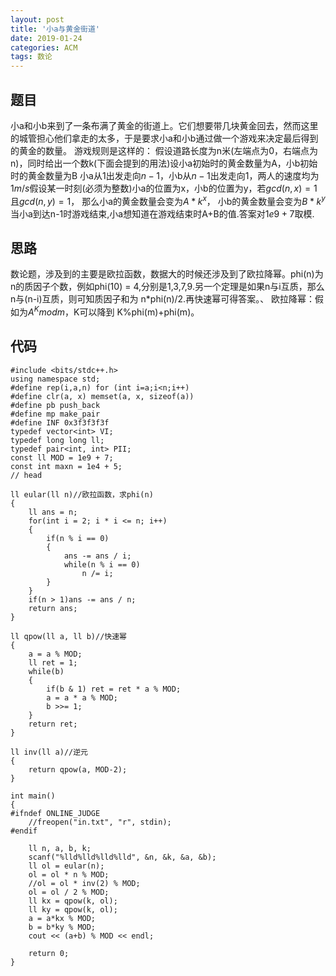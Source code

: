 ```yaml
---
layout: post
title: '小a与黄金街道'
date: 2019-01-24
categories: ACM
tags: 数论
---
```

## 题目
小a和小b来到了一条布满了黄金的街道上。它们想要带几块黄金回去，然而这里的城管担心他们拿走的太多，于是要求小a和小b通过做一个游戏来决定最后得到的黄金的数量。
游戏规则是这样的：
假设道路长度为n米(左端点为0，右端点为n)，同时给出一个数k(下面会提到的用法)设小a初始时的黄金数量为A，小b初始时的黄金数量为B
小a从1出发走向$n-1$，小b从$n-1$出发走向1，两人的速度均为$1m/s$假设某一时刻(必须为整数)小a的位置为x，小b的位置为y，若$gcd(n,x)=1$且$gcd(n,y)=1$，
那么小a的黄金数量会变为$A*k^x$，
小b的黄金数量会变为$B*k^y$
当小a到达n-1时游戏结束,小a想知道在游戏结束时A+B的值.答案对$1e9+7$取模.
## 思路
数论题，涉及到的主要是欧拉函数，数据大的时候还涉及到了欧拉降幂。phi(n)为n的质因子个数，例如phi(10) = 4,分别是1,3,7,9.另一个定理是如果n与i互质，那么n与(n-i)互质，则可知质因子和为 n*phi(n)/2.再快速幂可得答案。、
欧拉降幂：假如为$A^K mod m$，K可以降到 K%phi(m)+phi(m)。
## 代码
```
#include <bits/stdc++.h>
using namespace std;
#define rep(i,a,n) for (int i=a;i<n;i++)
#define clr(a, x) memset(a, x, sizeof(a))
#define pb push_back
#define mp make_pair
#define INF 0x3f3f3f3f
typedef vector<int> VI;
typedef long long ll;
typedef pair<int, int> PII;
const ll MOD = 1e9 + 7;
const int maxn = 1e4 + 5;
// head
 
ll eular(ll n)//欧拉函数，求phi(n)
{
    ll ans = n;
    for(int i = 2; i * i <= n; i++)
    {
        if(n % i == 0)
        {
            ans -= ans / i;
            while(n % i == 0)
                n /= i;
        }
    }
    if(n > 1)ans -= ans / n;
    return ans;
}
 
ll qpow(ll a, ll b)//快速幂
{
    a = a % MOD;
    ll ret = 1;
    while(b)
    {
        if(b & 1) ret = ret * a % MOD;
        a = a * a % MOD;
        b >>= 1;
    }
    return ret;
}
 
ll inv(ll a)//逆元
{
    return qpow(a, MOD-2);
}
 
int main()
{
#ifndef ONLINE_JUDGE
    //freopen("in.txt", "r", stdin);
#endif
     
    ll n, a, b, k;
    scanf("%lld%lld%lld%lld", &n, &k, &a, &b);
    ll ol = eular(n);
    ol = ol * n % MOD;
    //ol = ol * inv(2) % MOD;
    ol = ol / 2 % MOD;
    ll kx = qpow(k, ol);
    ll ky = qpow(k, ol);
    a = a*kx % MOD;
    b = b*ky % MOD;
    cout << (a+b) % MOD << endl;
 
    return 0;
}
```